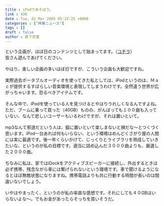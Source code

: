 ```yaml
---
title : iPodであそぼう。
link : 436
date : Tue, 01 Mar 2005 05:22:25 +0000
categories : ["時事ニュース"]
tags : []
draft : false
author : 倉下忠憲
---
```


という企画が、ほぼ日のコンテンツとして始まってます。（<A HREF="http://www.1101.com/iPod/index.html" TARGET="_blank">コチラ</A>）<BR>皆さん遊んであげてください。<BR><BR>やはり、楽しい企画の多いほぼ日ですが、こういう企画も大歓迎ですね。<BR><BR>実際過去ポータブルオーディオを使ってきた私としては、iPodというのは、Ｍａｃが提供するすばらしい音楽環境と表現してしまうわけです。全然違う世界が広がっちゃいます。恐るべきアイテムです。<BR><BR>そんな中で、iPodを使っている人を見つけるとやはりうれしくなるんですよね。<BR>ただ、ブームに乗って買った（40GB）ものの、がんばっても１００曲も入っていない、なんて悲しいユーザーもいるわけですが、それは置いといて。<BR><BR>mp3なんて邪道だという人は、脇に置いといて楽しまないと損だな～とつくづく思います。iPod一台あれば何もいらない、という環境はめんどくさがり屋の人間には実に最適です。後一年くらいかけて、じっくりとライブラリを熟成していきたいな、というのが私の目標です。適当に詰め込んだ３０００曲よりも、厳選した２０００曲。<BR><BR>ちなみに私は、家ではiDockをアクティブスピーカーに接続し、外出するときは必ず携帯、残念ながら車には繋げられないという環境です。車で聞けるようになるとほぼ無敵状態になりますね。携帯電話よりも共に行動する時間が長いのは間違いないでしょう。<BR><BR>いやはやまったく、というのが私の率直な感想です。それにしても４０GBはいらないよな～。でもお金があったらそっちを買いそうだ。<br><br>
